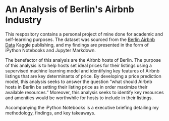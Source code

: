 # An Analysis of Berlin's Airbnb Industry
This respository contains a personal project of mine done for academic and self-learning purposes. The dataset was sourced from the <a href="https://www.kaggle.com/brittabettendorf/berlin-airbnb-data">Berlin Airbnb Data</a> Kaggle publishing, and my findings are presented in the form of iPython Notebooks and Jupyter Markdown.

The benefactor of this analysis are the Airbnb hosts of Berlin. The purpose of this analysis is to help hosts set ideal prices for their listings using a supervised machine learning model and identifying key features of Airbnb listings that are key determinants of price. By developing a price prediction model, this analysis seeks to answer the question “what should Airbnb hosts in Berlin be setting their listing price as in order maximize their available resources.” Moreover, this analysis seeks to identify key resources and amenities would be worthwhile for hosts to include in their listings.

Accompanying the iPython Notebooks is a executive briefing detailing my methodology, findings, and key takeaways.
